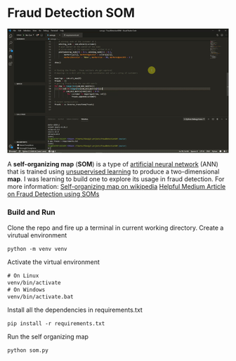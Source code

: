 
# Fraud Detection SOM

<img src="https://github.com/xalkan/FraudDetectionSOM/blob/master/output.gif" />



A **self-organizing map** (**SOM**)  is a type of [artificial neural network](https://en.wikipedia.org/wiki/Artificial_neural_network "Artificial neural network") (ANN) that is trained using [unsupervised learning](https://en.wikipedia.org/wiki/Unsupervised_learning "Unsupervised learning") to produce a two-dimensional **map**. I was learning to build one to explore its usage in fraud detection. For more information:
[Self-organizing map on wikipedia](https://en.wikipedia.org/wiki/Self-organizing_map)
[Helpful Medium Article on Fraud Detection using SOMs](https://medium.com/@abhi95.saxena/fraud-detection-using-self-organizing-maps-unsupervised-machine-learning-5c78ae39a584)

### Build and Run
Clone the repo and fire up a terminal in current working directory.
Create a virutual environment

    python -m venv venv
Activate the virtual environment

    # On Linux
    venv/bin/activate
    # On Windows
    venv/bin/activate.bat
Install all the dependencies in requirements.txt

    pip install -r requirements.txt 

Run the self organizing map

    python som.py
